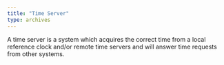 ```yaml
---
title: "Time Server"
type: archives
---
```


A time server is a system which acquires the correct time from a local reference clock and/or remote time servers and will answer time requests from other systems. 